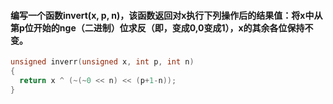 #### 编写一个函数invert(x, p, n)，该函数返回对x执行下列操作后的结果值：将x中从第p位开始的nge（二进制）位求反（即，变成0,0变成1），x的其余各位保持不变。
```C
unsigned inverr(unsigned x, int p, int n)
{
  return x ^ (~(~0 << n) << (p+1-n)); 
}
```
